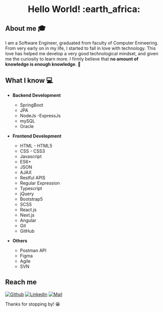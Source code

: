 <h1 align= "center"><b>Hello World! :earth_africa:</b></h1>

<!--
**omarelsayed00/omarelsayed00** is a ✨ _special_ ✨ repository because its `README.md` (this file) appears on your GitHub profile.

Here are some ideas to get you started:

- 🔭 I’m currently working on ...
- 🌱 I’m currently learning ...
- 👯 I’m looking to collaborate on ...
- 🤔 I’m looking for help with ...
- 💬 Ask me about ...
- 📫 How to reach me: ...
- 😄 Pronouns: ...
- ⚡ Fun fact: ...
-->



## About me :mortar_board:
I am a Software Engineer, graduated from faculty of Computer Enineering. From very early on in my life, I started to fall in love with technology. This love has helped me develop a very good technological mindset, and given me the curiosity to learn more. I firmly believe that **no amount of knowledge is enough knowledge**. 🧠

## What I know :computer:
- **Backend Development**
	- SpringBoot
	 - JPA
 	- NodeJs
  	-ExpressJs 
 	- mySQL
 	- Oracle
   
- **Frontend Development**
	- HTML - HTML5
	- CSS - CSS3
	- Javascript
	- ES6+
	- JSON
	- AJAX
	- Restful APIS
	- Regular Expression
	- Typescript
  - jQuery
  - Bootstrap5
  - SCSS
  - React.js
  - Next.js
  - Angular
  - Git
  - GitHub

- **Others**
	-  Postman API
	-  Figma
	-  Agile
 	 - SVN   

## Reach me 
[![Github](https://img.shields.io/github/followers/omarelsayed00?label=Follow&style=social)](https://github.com/omarelsayed00)
[![Linkedin](https://img.shields.io/badge/-Omar%20Elsayed-blue?style=flat-square&logo=linkedin&logoColor=white&link=https://www.linkedin.com/in/omarelsayed00/)](https://www.linkedin.com/in/omarelsayed00/)
[![Mail](https://img.shields.io/badge/-omarelsayed0015@gmail.com-gray?style=flat-square&logo=gmail&logoColor=red&link=https://www.linkedin.com/in/omarelsayed00/)](mailto:omarelsayed0015@gmail.com)

Thanks for stopping by! 😁
